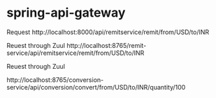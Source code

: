 # spring-api-gateway

Request
http://localhost:8000/api/remitservice/remit/from/USD/to/INR

Reuest through Zuul
http://localhost:8765/remit-service/api/remitservice/remit/from/USD/to/INR


Reuest through Zuul

http://localhost:8765/conversion-service/api/conversion/convert/from/USD/to/INR/quantity/100
